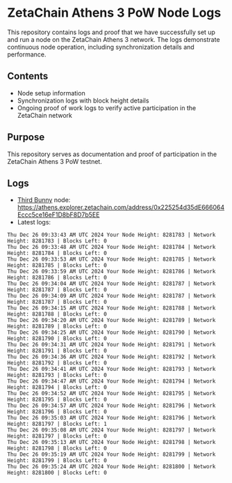 # ZetaChain Athens 3 PoW Node Logs
This repository contains logs and proof that we have successfully set up and run a node on the ZetaChain Athens 3 network. The logs demonstrate continuous node operation, including synchronization details and performance.

## Contents
- Node setup information
- Synchronization logs with block height details
- Ongoing proof of work logs to verify active participation in the ZetaChain network

## Purpose
This repository serves as documentation and proof of participation in the ZetaChain Athens 3 PoW testnet.

## Logs

- [Third Bunny](https://thirdbunny.xyz/) node: https://athens.explorer.zetachain.com/address/0x225254d35dE666064Eccc5ce16eF1D8bF8D7b5EE
- Latest logs:
```
Thu Dec 26 09:33:43 AM UTC 2024 Your Node Height: 8281783 | Network Height: 8281783 | Blocks Left: 0
Thu Dec 26 09:33:48 AM UTC 2024 Your Node Height: 8281784 | Network Height: 8281784 | Blocks Left: 0
Thu Dec 26 09:33:53 AM UTC 2024 Your Node Height: 8281785 | Network Height: 8281785 | Blocks Left: 0
Thu Dec 26 09:33:59 AM UTC 2024 Your Node Height: 8281786 | Network Height: 8281786 | Blocks Left: 0
Thu Dec 26 09:34:04 AM UTC 2024 Your Node Height: 8281787 | Network Height: 8281787 | Blocks Left: 0
Thu Dec 26 09:34:09 AM UTC 2024 Your Node Height: 8281787 | Network Height: 8281787 | Blocks Left: 0
Thu Dec 26 09:34:15 AM UTC 2024 Your Node Height: 8281788 | Network Height: 8281788 | Blocks Left: 0
Thu Dec 26 09:34:20 AM UTC 2024 Your Node Height: 8281789 | Network Height: 8281789 | Blocks Left: 0
Thu Dec 26 09:34:25 AM UTC 2024 Your Node Height: 8281790 | Network Height: 8281790 | Blocks Left: 0
Thu Dec 26 09:34:31 AM UTC 2024 Your Node Height: 8281791 | Network Height: 8281791 | Blocks Left: 0
Thu Dec 26 09:34:36 AM UTC 2024 Your Node Height: 8281792 | Network Height: 8281792 | Blocks Left: 0
Thu Dec 26 09:34:41 AM UTC 2024 Your Node Height: 8281793 | Network Height: 8281793 | Blocks Left: 0
Thu Dec 26 09:34:47 AM UTC 2024 Your Node Height: 8281794 | Network Height: 8281794 | Blocks Left: 0
Thu Dec 26 09:34:52 AM UTC 2024 Your Node Height: 8281795 | Network Height: 8281795 | Blocks Left: 0
Thu Dec 26 09:34:57 AM UTC 2024 Your Node Height: 8281796 | Network Height: 8281796 | Blocks Left: 0
Thu Dec 26 09:35:03 AM UTC 2024 Your Node Height: 8281796 | Network Height: 8281797 | Blocks Left: 1
Thu Dec 26 09:35:08 AM UTC 2024 Your Node Height: 8281797 | Network Height: 8281797 | Blocks Left: 0
Thu Dec 26 09:35:13 AM UTC 2024 Your Node Height: 8281798 | Network Height: 8281798 | Blocks Left: 0
Thu Dec 26 09:35:19 AM UTC 2024 Your Node Height: 8281799 | Network Height: 8281799 | Blocks Left: 0
Thu Dec 26 09:35:24 AM UTC 2024 Your Node Height: 8281800 | Network Height: 8281800 | Blocks Left: 0
```
